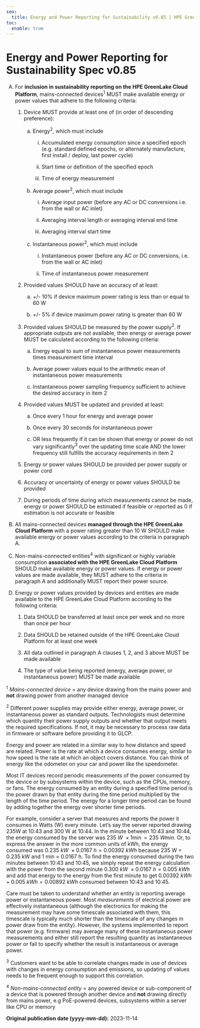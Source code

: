 ```yaml
---
seo:
  title: Energy and Power Reporting for Sustainability v0.85 | HPE GreenLake Platform
toc:
  enable: true
---
```


# Energy and Power Reporting for Sustainability Spec v0.85

<!DOCTYPE html>
<!-- I've implemented this spec in HTML rather than Markdown because
Redocly presented text at outline level 3 as code samples.
As Markdown accepts HTML, this should be ok. - Steve Anderson -->
<html>
<head>
<meta name="generator" content=
"HTML Tidy for HTML5 for Apple macOS version 5.8.0">
<title>Energy and Power Reporting for Sustainability v0.85</title>
</head>
<body>
<ol type="A">
<li>
<p>For <strong>inclusion in sustainability reporting on the HPE
GreenLake Cloud Platform</strong>, mains-connected
devices<sup>1</sup> MUST make available energy or power values that
adhere to the following criteria:</p>
<ol type="1">
<li>
<p>Device MUST provide at least one of (in order of descending
preference):</p>
<ol type="a">
<li>
<p>Energy<sup>2</sup>, which must include</p>
<ol type="i">
<li>
<p>Accumulated energy consumption since a specified epoch (e.g.
standard defined epochs, or alternately manufacture, first install
/ deploy, last power cycle)</p>
</li>
<li>
<p>Start time or definition of the specified epoch</p>
</li>
<li>
<p>Time of energy measurement</p>
</li>
</ol>
</li>
<li>
<p>Average power<sup>2</sup>, which must include</p>
<ol type="i">
<li>
<p>Average input power (before any AC or DC conversions i.e. from
the wall or AC inlet)</p>
</li>
<li>
<p>Averaging interval length or averaging interval end time</p>
</li>
<li>
<p>Averaging interval start time</p>
</li>
</ol>
</li>
<li>
<p>Instantaneous power<sup>2</sup>, which must include</p>
<ol type="i">
<li>
<p>Instantaneous power (before any AC or DC conversions, i.e. from
the wall or AC inlet)</p>
</li>
<li>
<p>Time of instantaneous power measurement</p>
</li>
</ol>
</li>
</ol>
</li>
<li>
<p>Provided values SHOULD have an accuracy of at least:</p>
<ol type="a">
<li>
<p>+/- 10% if device maximum power rating is less than or equal to 60 W</p>
</li>
<li>
<p>+/- 5% if device maximum power rating is greater than 60 W</p>
</li>
</ol>
</li>
<li>
<p>Provided values SHOULD be measured by the power
supply<sup>2</sup>. If appropriate outputs are not available, then
energy or average power MUST be calculated according to the
following criteria:</p>
<ol type="a">
<li>
<p>Energy equal to sum of instantaneous power measurements times
measurement time interval</p>
</li>
<li>
<p>Average power values equal to the arithmetic mean of
instantaneous power measurements</p>
</li>
<li>
<p>Instantaneous power sampling frequency sufficient to achieve the
desired accuracy in item 2</p>
</li>
</ol>
</li>
<li>
<p>Provided values MUST be updated and provided at least:</p>
<ol type="a">
<li>
<p>Once every 1 hour for energy and average power</p>
</li>
<li>
<p>Once every 30 seconds for instantaneous power</p>
</li>
<li>
<p>OR less frequently if it can be shown that energy or power do
not vary significantly<sup>3</sup> over the updating time scale AND
the lower frequency still fulfills the accuracy requirements in
item 2</p>
</li>
</ol>
</li>
<li>
<p>Energy or power values SHOULD be provided per power supply or
power cord</p>
</li>
<li>
<p>Accuracy or uncertainty of energy or power values SHOULD be
provided</p>
</li>
<li>
<p>During periods of time during which measurements cannot be made,
energy or power SHOULD be estimated if feasible or reported as 0 if
estimation is not accurate or feasible</p>
</li>
</ol>
</li>
<li>
<p>All mains-connected devices <strong>managed through the HPE
GreenLake Cloud Platform</strong> with a power rating greater than
10 W SHOULD make available energy or power values according to the
criteria in paragraph A.</p>
</li>
<li>
<p>Non-mains-connected entities<sup>4</sup> with significant or
highly variable consumption <strong>associated with the HPE
GreenLake Cloud Platform</strong> SHOULD make available energy or
power values. If energy or power values are made available, they
MUST adhere to the criteria in paragraph A and additionally MUST
report their power source.</p>
</li>
<li>
<p>Energy or power values provided by devices and entities are made
available to the HPE GreenLake Cloud Platform according to the
following criteria:</p>
<ol type="1">
<li>
<p>Data SHOULD be transferred at least once per week and no more
than once per hour</p>
</li>
<li>
<p>Data SHOULD be retained outside of the HPE GreenLake Cloud
Platform for at least one week</p>
</li>
<li>
<p>All data outlined in paragraph A clauses 1, 2, and 3 above MUST
be made available</p>
</li>
<li>
<p>The type of value being reported (energy, average power, or
instantaneous power) MUST be made available</p>
</li>
</ol>
</li>
</ol>
<p><sup>1</sup> <em>Mains-connected device</em> = any device
drawing from the mains power and <strong>not</strong> drawing power
from another managed device</p>
<p><sup>2</sup> Different power supplies may provide either energy,
average power, or instantaneous power as standard outputs.
Technologists must determine which quantity their power supply
outputs and whether that output meets the required specifications.
If not, it may be necessary to process raw data in firmware or
software before providing it to GLCP.</p>
<p>Energy and power are related in a similar way to how distance
and speed are related. Power is the rate at which a device consumes
energy, similar to how speed is the rate at which an object covers
distance. You can think of energy like the odometer on your car and
power like the speedometer.</p>
<p>Most IT devices record periodic measurements of the power
consumed by the device or by subsystems within the device, such as
the CPUs, memory, or fans. The energy consumed by an entity during
a specified time period is the power drawn by that entity during
the time period multiplied by the length of the time period. The
energy for a longer time period can be found by adding together the
energy over shorter time periods.</p>
<p>For example, consider a server that measures and reports the
power it consumes in Watts (W) every minute. Let’s say the server
reported drawing 235W at 10:43 and 300 W at 10:44. In the minute
between 10:43 and 10:44, the energy consumed by the server was
<span class=
"math inline">235&nbsp;<em>W</em>&nbsp; × 1min  = 235&nbsp;<em>W</em><em>m</em><em>i</em><em>n</em></span>.
Or, to express the answer in the more common units of kWh, the
energy consumed was <span class=
"math inline">0.235&nbsp;<em>k</em><em>W</em>&nbsp; × 0.0167&nbsp;<em>h</em> = 0.00392&nbsp;<em>k</em><em>W</em><em>h</em></span>
because 235 W = 0.235 kW and 1 min = 0.0167 h. To find the energy
consumed during the two minutes between 10:43 and 10:45, we simply
repeat the energy calculation with the power from the second minute
<span class=
"math inline">0.300&nbsp;<em>k</em><em>W</em>&nbsp; × 0.0167&nbsp;<em>h</em> = 0.005&nbsp;<em>k</em><em>W</em><em>h</em></span>
and add that energy to the energy from the first minute to get
<span class=
"math inline">0.00392&nbsp;<em>k</em><em>W</em><em>h</em> + 0.005&nbsp;<em>k</em><em>W</em><em>h</em> = 0.00892&nbsp;<em>k</em><em>W</em><em>h</em></span>
consumed between 10:43 and 10:45.</p>
<p>Care must be taken to understand whether an entity is reporting
average power or instantaneous power. Most <em>measurements</em> of
electrical power are effectively instantaneous (although the
electronics for making the measurement may have some timescale
associated with them, this timescale is typically much shorter than
the timescale of any changes in power draw from the entity).
However, the systems implemented to report that power (e.g.
firmware) may average many of these instantaneous power
measurements and either still report the resulting quantity as
instantaneous power or fail to specify whether the result is
instantaneous or average power.</p>
<p><sup>3</sup> Customers want to be able to correlate changes made
in use of devices with changes in energy consumption and emissions,
so updating of values needs to be frequent enough to support this
correlation.</p>
<p><sup>4</sup> <em>Non-mains-connected entity</em> = any powered
device or sub-component of a device that is powered through another
device and <strong>not</strong> drawing directly from mains power,
e.g PoE-powered devices, subsystems within a server like CPU or
memory</p>
<p><b>Original publication date (yyyy-mm-dd):</b> 2023-11-14</p>
</body>
</html>
